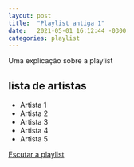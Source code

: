 ```yaml
---
layout: post
title:  "Playlist antiga 1"
date:   2021-05-01 16:12:44 -0300
categories: playlist
---
```

Uma explicação sobre a playlist

## lista de artistas

- Artista 1
- Artista 2
- Artista 3
- Artista 4
- Artista 5

[Escutar a playlist][link-playlist]

[link-playlist]: https://open.spotify.com/playlist/0tYSCiaLdQlYoa19zlkloY?si=cf223ff0c06447e3
